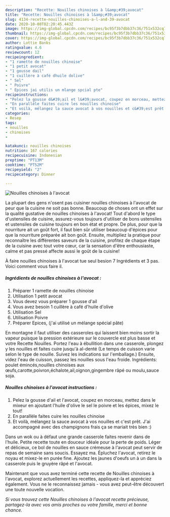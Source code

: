 ```yaml
---
description: "Recette: Nouilles chinoises à l&amp;#39;avocat"
title: "Recette: Nouilles chinoises à l&amp;#39;avocat"
slug: 4134-recette-nouilles-chinoises-a-l-and-39-avocat
date: 2020-10-08T02:20:45.443Z
image: https://img-global.cpcdn.com/recipes/bc95f3b7dbb37c36/751x532cq70/nouilles-chinoises-a-lavocat-photo-principale-de-la-recette.jpg
thumbnail: https://img-global.cpcdn.com/recipes/bc95f3b7dbb37c36/751x532cq70/nouilles-chinoises-a-lavocat-photo-principale-de-la-recette.jpg
cover: https://img-global.cpcdn.com/recipes/bc95f3b7dbb37c36/751x532cq70/nouilles-chinoises-a-lavocat-photo-principale-de-la-recette.jpg
author: Lottie Banks
ratingvalue: 4.6
reviewcount: 12
recipeingredient:
- "1 ramette de nouilles chinoise"
- "1 petit avocat"
- "1 gousse dail"
- "1 cuillère à café dhuile dolive"
- " Sel"
- " Poivre"
- " Epices jai utilis un mlange spcial pte"
recipeinstructions:
- "Pelez la gousse d&#39;ail et l&#39;avocat, coupez en morceau, mettez dans le mixeur en ajoutant l&#39;huile d&#39;olive le sel le poivre et les épices, mixez le tout!"
- "En parallèle faites cuire les nouilles chinoise"
- "Et voilà, mélangez la sauce avocat à vos nouilles et c&#39;est prêt. J&#39;ai accompagné avec des champignons frais ça se mariait très bien :)"
categories:
- Resep
tags:
- nouilles
- chinoises
- 

katakunci: nouilles chinoises  
nutrition: 167 calories
recipecuisine: Indonesian
preptime: "PT13M"
cooktime: "PT52M"
recipeyield: "2"
recipecategory: Dinner

---
```



![Nouilles chinoises à l&#39;avocat](https://img-global.cpcdn.com/recipes/bc95f3b7dbb37c36/751x532cq70/nouilles-chinoises-a-lavocat-photo-principale-de-la-recette.jpg)

La plupart des gens n'osent pas cuisiner nouilles chinoises à l&#39;avocat de peur que la cuisine ne soit pas bonne. Beaucoup de choses ont un effet sur la qualité gustative de nouilles chinoises à l&#39;avocat! Tout d'abord le type d'ustensiles de cuisine, assurez-vous toujours d'utiliser de bons ustensiles et ustensiles de cuisine toujours en bon état et propre. De plus, pour que la nourriture ait un goût fort, il faut bien sûr utiliser beaucoup d'épices pour que la nourriture préparée ait bon goût. Ensuite, multipliez la pratique pour reconnaître les différentes saveurs de la cuisine, profitez de chaque étape de la cuisine avec tout votre cœur, car la sensation d'être enthousiaste, calme et pas pressé affecte aussi le goût de la cuisine!

<!--inarticleads1-->

À faire nouilles chinoises à l&#39;avocat tue seul besion 7 Ingrédients et 3 pas. Voici comment vous faire il.

##### Ingrédients de nouilles chinoises à l&#39;avocat :

1. Préparer 1 ramette de nouilles chinoise
1. Utilisation 1 petit avocat
1. Vous devez vous préparer 1 gousse d&#39;ail
1. Vous avez besoin 1 cuillère à café d&#39;huile d&#39;olive
1. Utilisation  Sel
1. Utilisation  Poivre
1. Préparer  Epices, (j&#39;ai utilisé un mélange spécial pâte)


En montagne il faut utiliser des casseroles qui laissent bien moins sortir la vapeur puisque la pression extérieure sur le couvercle est plus basse et votre Recette Nouilles. Portez l&#39;eau à ébullition dans une casserole, plongez y les nouilles et faites cuire jusqu&#39;à al-denté (Le temps de cuisson varie selon le type de nouille. Suivez les indications sur l&#39;emballage.) Ensuite, videz l&#39;eau de cuisson, passez les nouilles sous l&#39;eau froide. Ingrédients: poulet émincés,nouilles chinoises aux œufs,carotte,poivron,échalote,ail,oignon,gingembre râpé ou moulu,sauce soja. 

<!--inarticleads2-->

##### Nouilles chinoises à l&#39;avocat instructions :

1. Pelez la gousse d&#39;ail et l&#39;avocat, coupez en morceau, mettez dans le mixeur en ajoutant l&#39;huile d&#39;olive le sel le poivre et les épices, mixez le tout!
1. En parallèle faites cuire les nouilles chinoise
1. Et voilà, mélangez la sauce avocat à vos nouilles et c&#39;est prêt. J&#39;ai accompagné avec des champignons frais ça se mariait très bien :)


Dans un wok ou à défaut une grande casserole faites revenir dans de l&#39;huile. Petite recette toute en douceur idéale pour la perte de poids. Léger et délicieux, ce bol de nouilles en sauce crémeuse à l&#39;avocat peut servir de repas de semaine sans soucis. Essayez ma. Épluchez l&#39;avocat, retirez le noyau et mixez-le en purée fine. Ajoutez les jaunes d&#39;oeufs un à un dans la casserole puis le gruyère râpé et l&#39;avocat. 

<!--inarticleads1-->

<p>
Maintenant que vous avez terminé cette recette de Nouilles chinoises à l&#39;avocat, explorez actuellement les recettes, appliquez-la et appréciez également. Vous ne le reconnaissez jamais - vous avez peut-être découvert une toute nouvelle vocation.
</p>

<p>
<i>Si vous trouvez cette Nouilles chinoises à l&#39;avocat recette précieuse, partagez-la avec vos amis proches ou votre famille, merci et bonne chance.</i>
</p>
